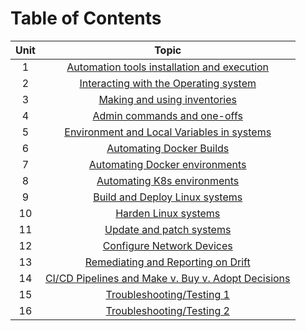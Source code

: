 # Table of Contents

| Unit |                                                 Topic                                                 |
| :--: | :---------------------------------------------------------------------------------------------------: |
|  1   |   [Automation tools installation and execution]()    |
|  2   |   [Interacting with the Operating system]()   |
|  3   | [Making and using inventories]()  |
|  4   |      [Admin commands and one-offs]()      |
|  5   |  [Environment and Local Variables in systems]()  |
|  6   |     [Automating Docker Builds]()     |
|  7   |       [Automating Docker environments]()       |
|  8   | [Automating K8s environments]() |
|  9   |     [Build and Deploy Linux systems]()     |
|  10  |      [Harden Linux systems]()       |
|  11  |      [Update and patch systems]()       |
|  12  |      [Configure Network Devices]()       |
|  13  |      [Remediating and Reporting on Drift]()       |
|  14  |      [CI/CD Pipelines and Make v. Buy v. Adopt Decisions]()       |
|  15  |      [Troubleshooting/Testing 1]()       |
|  16  |      [Troubleshooting/Testing 2]()       |
